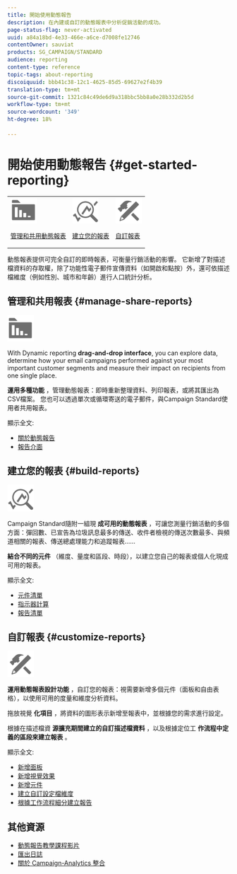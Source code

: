 ```yaml
---
title: 開始使用動態報告
description: 在內建或自訂的動態報表中分析促銷活動的成功。
page-status-flag: never-activated
uuid: a84a18bd-4e33-466e-a6ce-d7008fe12746
contentOwner: sauviat
products: SG_CAMPAIGN/STANDARD
audience: reporting
content-type: reference
topic-tags: about-reporting
discoiquuid: bbb41c38-12c1-4625-85d5-69627e2f4b39
translation-type: tm+mt
source-git-commit: 1321c84c49de6d9a318bbc5bb8a0e28b332d2b5d
workflow-type: tm+mt
source-wordcount: '349'
ht-degree: 18%

---
```



# 開始使用動態報告 {#get-started-reporting}

<table>
<tr>
<td><img src="assets/do-not-localize/icon_manage.svg" width="60px"><p><a href="#manage-share-reports">管理和共用動態報表</a></p></td>
<td><img src="assets/do-not-localize/icon_build.svg" width="60px"><p><a href="#build-reports">建立您的報表</a></p></td>
<td><img src="assets/do-not-localize/icon_customize.svg" width="60px"><p><a href="#customize-reports">自訂報表</a></p></td></tr>
</table>

動態報表提供可完全自訂的即時報表，可衡量行銷活動的影響。 它新增了對描述檔資料的存取權，除了功能性電子郵件宣傳資料（如開啟和點按）外，還可依描述檔維度（例如性別、城市和年齡）進行人口統計分析。

## 管理和共用報表 {#manage-share-reports}

<img src="assets/do-not-localize/icon_manage.svg" width="60px">

With Dynamic reporting **drag-and-drop interface**, you can explore data, determine how your email campaigns performed against your most important customer segments and measure their impact on recipients from one single place.

**運用多種功能** ，管理動態報表：即時重新整理資料、列印報表，或將其匯出為CSV檔案。 您也可以透過單次或循環寄送的電子郵件，與Campaign Standard使用者共用報表。

顯示全文:

* [關於動態報告](../../reporting/using/about-dynamic-reports.md)
* [報告介面](../../reporting/using/reporting-interface.md)

## 建立您的報表 {#build-reports}

<img src="assets/do-not-localize/icon_build.svg" width="60px">

Campaign Standard隨附一組現 **成可用的動態報表** ，可讓您測量行銷活動的多個方面：彈回數、已宣告為垃圾訊息最多的傳送、收件者檢視的傳送次數最多、與頻道相關的報表、傳送總處理能力和追蹤報表……

**結合不同的元件** （維度、量度和區段、時段），以建立您自己的報表或個人化現成可用的報表。

顯示全文:

* [元件清單](../../reporting/using/list-of-components-.md)
* [指示器計算](../../reporting/using/indicator-calculation.md)
* [報告清單](../../reporting/using/defining-the-report-period.md)

## 自訂報表 {#customize-reports}

<img src="assets/do-not-localize/icon_customize.svg" width="60px">

**運用動態報表設計功能** ，自訂您的報表：視需要新增多個元件（面板和自由表格），以使用可用的度量和維度分析資料。

拖放視覺 **化項目** ，將資料的圖形表示新增至報表中，並根據您的需求進行設定。

根據在描述檔資 **源擴充期間建立的自訂描述檔資料** ，以及根據定位工 **作流程中定義的區段來建立報表** 。

顯示全文:

* [新增面板](../../reporting/using/adding-panels.md)
* [新增視覺效果](../../reporting/using/adding-visualizations.md)
* [新增元件](../../reporting/using/adding-components.md)
* [建立自訂設定檔維度](../../reporting/using/creating-a-custom-profile-dimension.md)
* [根據工作流程細分建立報告](../../reporting/using/creating-a-report-workflow-segment.md)

## 其他資源

* [動態報告教學課程影片](https://docs.adobe.com/content/help/en/campaign-standard-learn/tutorials/reporting/exploring-reports.html)
* [匯出日誌](../../automating/using/exporting-logs.md)
* [關於 Campaign-Analytics 整合](../../integrating/using/about-campaign-analytics-integration.md)
